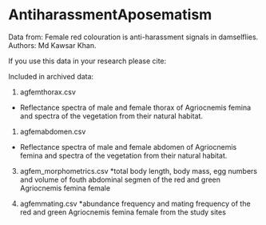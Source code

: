 # AntiharassmentAposematism

Data from: Female red colouration is anti-harassment signals in damselflies. 
Authors: Md Kawsar Khan. 

If you use this data in your research please cite:  


Included in archived data:

1. agfemthorax.csv
* Reflectance spectra of male and female thorax of Agriocnemis femina and spectra of the vegetation from their natural habitat.

1. agfemabdomen.csv
* Reflectance spectra of male and female abdomen of Agriocnemis femina and spectra of the vegetation from their natural habitat.

3. agfem_morphometrics.csv
*total body length, body mass, egg numbers and volume of fouth abdominal segmen of the red and green Agriocnemis femina female

4. agfemmating.csv
*abundance frequency and mating frequency of the red and green Agriocnemis femina female from the study sites

